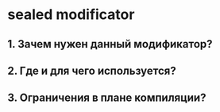 # sealed modificator

## 1. Зачем нужен данный модификатор?
## 2. Где и для чего используется?
## 3. Ограничения в плане компиляции?